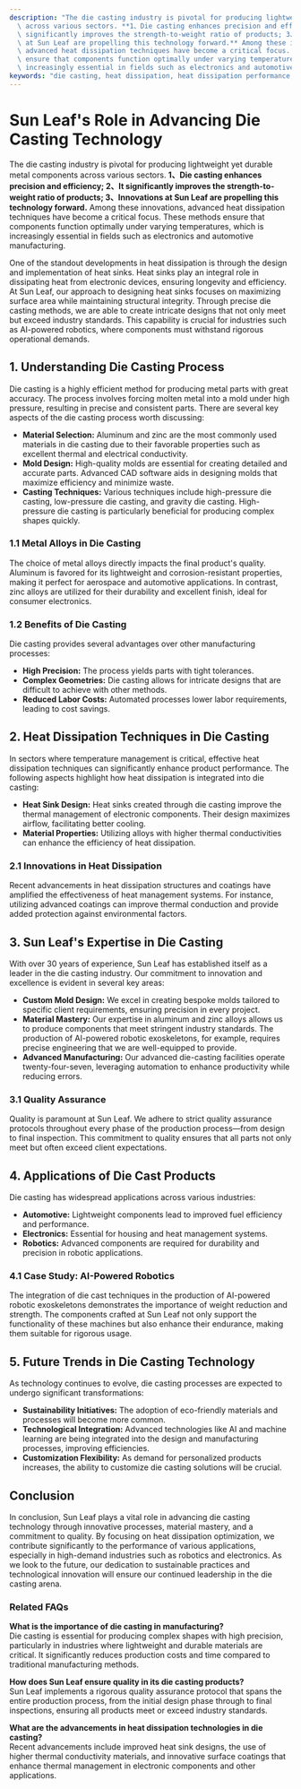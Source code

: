 ```yaml
---
description: "The die casting industry is pivotal for producing lightweight yet durable metal components\
  \ across various sectors. **1、Die casting enhances precision and efficiency; 2、It\
  \ significantly improves the strength-to-weight ratio of products; 3、Innovations\
  \ at Sun Leaf are propelling this technology forward.** Among these innovations,\
  \ advanced heat dissipation techniques have become a critical focus. These methods\
  \ ensure that components function optimally under varying temperatures, which is\
  \ increasingly essential in fields such as electronics and automotive manufacturing."
keywords: "die casting, heat dissipation, heat dissipation performance, die cast aluminum"
---
```

# Sun Leaf's Role in Advancing Die Casting Technology

The die casting industry is pivotal for producing lightweight yet durable metal components across various sectors. **1、Die casting enhances precision and efficiency; 2、It significantly improves the strength-to-weight ratio of products; 3、Innovations at Sun Leaf are propelling this technology forward.** Among these innovations, advanced heat dissipation techniques have become a critical focus. These methods ensure that components function optimally under varying temperatures, which is increasingly essential in fields such as electronics and automotive manufacturing.

One of the standout developments in heat dissipation is through the design and implementation of heat sinks. Heat sinks play an integral role in dissipating heat from electronic devices, ensuring longevity and efficiency. At Sun Leaf, our approach to designing heat sinks focuses on maximizing surface area while maintaining structural integrity. Through precise die casting methods, we are able to create intricate designs that not only meet but exceed industry standards. This capability is crucial for industries such as AI-powered robotics, where components must withstand rigorous operational demands.

## **1. Understanding Die Casting Process**

Die casting is a highly efficient method for producing metal parts with great accuracy. The process involves forcing molten metal into a mold under high pressure, resulting in precise and consistent parts. There are several key aspects of the die casting process worth discussing:

- **Material Selection:** Aluminum and zinc are the most commonly used materials in die casting due to their favorable properties such as excellent thermal and electrical conductivity.
- **Mold Design:** High-quality molds are essential for creating detailed and accurate parts. Advanced CAD software aids in designing molds that maximize efficiency and minimize waste.
- **Casting Techniques:** Various techniques include high-pressure die casting, low-pressure die casting, and gravity die casting. High-pressure die casting is particularly beneficial for producing complex shapes quickly.

### **1.1 Metal Alloys in Die Casting**

The choice of metal alloys directly impacts the final product's quality. Aluminum is favored for its lightweight and corrosion-resistant properties, making it perfect for aerospace and automotive applications. In contrast, zinc alloys are utilized for their durability and excellent finish, ideal for consumer electronics.

### **1.2 Benefits of Die Casting**

Die casting provides several advantages over other manufacturing processes:

- **High Precision:** The process yields parts with tight tolerances.
- **Complex Geometries:** Die casting allows for intricate designs that are difficult to achieve with other methods.
- **Reduced Labor Costs:** Automated processes lower labor requirements, leading to cost savings.

## **2. Heat Dissipation Techniques in Die Casting**

In sectors where temperature management is critical, effective heat dissipation techniques can significantly enhance product performance. The following aspects highlight how heat dissipation is integrated into die casting:

- **Heat Sink Design:** Heat sinks created through die casting improve the thermal management of electronic components. Their design maximizes airflow, facilitating better cooling.
- **Material Properties:** Utilizing alloys with higher thermal conductivities can enhance the efficiency of heat dissipation. 

### **2.1 Innovations in Heat Dissipation**

Recent advancements in heat dissipation structures and coatings have amplified the effectiveness of heat management systems. For instance, utilizing advanced coatings can improve thermal conduction and provide added protection against environmental factors.

## **3. Sun Leaf's Expertise in Die Casting**

With over 30 years of experience, Sun Leaf has established itself as a leader in the die casting industry. Our commitment to innovation and excellence is evident in several key areas:

- **Custom Mold Design:** We excel in creating bespoke molds tailored to specific client requirements, ensuring precision in every project.
- **Material Mastery:** Our expertise in aluminum and zinc alloys allows us to produce components that meet stringent industry standards. The production of AI-powered robotic exoskeletons, for example, requires precise engineering that we are well-equipped to provide.
- **Advanced Manufacturing:** Our advanced die-casting facilities operate twenty-four-seven, leveraging automation to enhance productivity while reducing errors.

### **3.1 Quality Assurance**

Quality is paramount at Sun Leaf. We adhere to strict quality assurance protocols throughout every phase of the production process—from design to final inspection. This commitment to quality ensures that all parts not only meet but often exceed client expectations.

## **4. Applications of Die Cast Products**

Die casting has widespread applications across various industries:

- **Automotive:** Lightweight components lead to improved fuel efficiency and performance.
- **Electronics:** Essential for housing and heat management systems.
- **Robotics:** Advanced components are required for durability and precision in robotic applications.

### **4.1 Case Study: AI-Powered Robotics**

The integration of die cast techniques in the production of AI-powered robotic exoskeletons demonstrates the importance of weight reduction and strength. The components crafted at Sun Leaf not only support the functionality of these machines but also enhance their endurance, making them suitable for rigorous usage.

## **5. Future Trends in Die Casting Technology**

As technology continues to evolve, die casting processes are expected to undergo significant transformations:

- **Sustainability Initiatives:** The adoption of eco-friendly materials and processes will become more common.
- **Technological Integration:** Advanced technologies like AI and machine learning are being integrated into the design and manufacturing processes, improving efficiencies.
- **Customization Flexibility:** As demand for personalized products increases, the ability to customize die casting solutions will be crucial.

## **Conclusion**

In conclusion, Sun Leaf plays a vital role in advancing die casting technology through innovative processes, material mastery, and a commitment to quality. By focusing on heat dissipation optimization, we contribute significantly to the performance of various applications, especially in high-demand industries such as robotics and electronics. As we look to the future, our dedication to sustainable practices and technological innovation will ensure our continued leadership in the die casting arena.

### Related FAQs

**What is the importance of die casting in manufacturing?**  
Die casting is essential for producing complex shapes with high precision, particularly in industries where lightweight and durable materials are critical. It significantly reduces production costs and time compared to traditional manufacturing methods.

**How does Sun Leaf ensure quality in its die casting products?**  
Sun Leaf implements a rigorous quality assurance protocol that spans the entire production process, from the initial design phase through to final inspections, ensuring all products meet or exceed industry standards.

**What are the advancements in heat dissipation technologies in die casting?**  
Recent advancements include improved heat sink designs, the use of higher thermal conductivity materials, and innovative surface coatings that enhance thermal management in electronic components and other applications.
